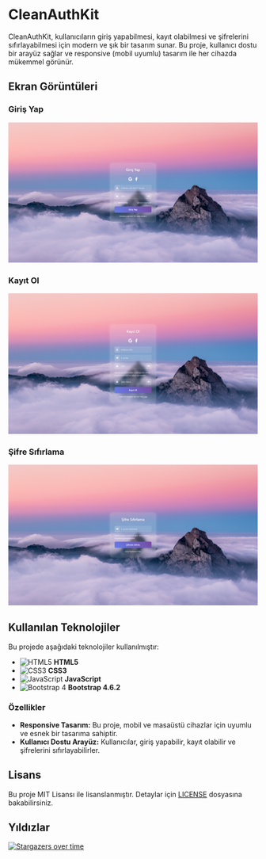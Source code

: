 # CleanAuthKit

CleanAuthKit, kullanıcıların giriş yapabilmesi, kayıt olabilmesi ve şifrelerini sıfırlayabilmesi için modern ve şık bir tasarım sunar. Bu proje, kullanıcı dostu bir arayüz sağlar ve responsive (mobil uyumlu) tasarım ile her cihazda mükemmel görünür.

## Ekran Görüntüleri

### Giriş Yap
![Giriş Yap Ekranı](screenshots/giris-yap-d.png)

### Kayıt Ol
![Kayıt Ol Ekranı](screenshots/kayit-ol-d.png)

### Şifre Sıfırlama
![Şifre Sıfırlama Ekranı](screenshots/sifre-sifirla-d.png)

## Kullanılan Teknolojiler

Bu projede aşağıdaki teknolojiler kullanılmıştır:

- ![HTML5](https://img.shields.io/badge/HTML5-%23E34F26.svg?style=flat&logo=html5&logoColor=white) **HTML5**
- ![CSS3](https://img.shields.io/badge/CSS3-%231572B6.svg?style=flat&logo=css3&logoColor=white) **CSS3**
- ![JavaScript](https://img.shields.io/badge/JavaScript-%23F7DF1E.svg?style=flat&logo=javascript&logoColor=black) **JavaScript**
- ![Bootstrap 4](https://img.shields.io/badge/Bootstrap-4.6.2-%233e4c59.svg?style=flat&logo=bootstrap&logoColor=white) **Bootstrap 4.6.2**

### Özellikler

- **Responsive Tasarım:** Bu proje, mobil ve masaüstü cihazlar için uyumlu ve esnek bir tasarıma sahiptir.
- **Kullanıcı Dostu Arayüz:** Kullanıcılar, giriş yapabilir, kayıt olabilir ve şifrelerini sıfırlayabilirler.

## Lisans

Bu proje MIT Lisansı ile lisanslanmıştır. Detaylar için [LICENSE](LICENSE) dosyasına bakabilirsiniz.

## Yıldızlar
[![Stargazers over time](https://starchart.cc/Akashe0106/CleanAuthKit.svg?variant=adaptive)](https://starchart.cc/Akashe0106/CleanAuthKit)

